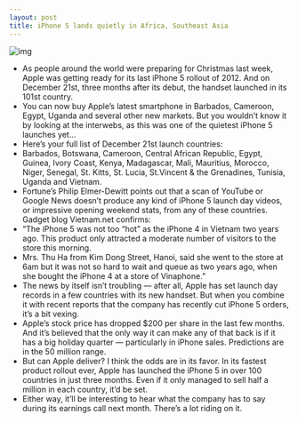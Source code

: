 ```yaml
---
layout: post
title: iPhone 5 lands quietly in Africa, Southeast Asia
---
```

![img](http://media.idownloadblog.com/wp-content/uploads/2012/10/iPhone-5-at-Apple-Store.jpg)
* As people around the world were preparing for Christmas last week, Apple was getting ready for its last iPhone 5 rollout of 2012. And on December 21st, three months after its debut, the handset launched in its 101st country.
* You can now buy Apple’s latest smartphone in Barbados, Cameroon, Egypt, Uganda and several other new markets. But you wouldn’t know it by looking at the interwebs, as this was one of the quietest iPhone 5 launches yet…
* Here’s your full list of December 21st launch countries:
* Barbados, Botswana, Cameroon, Central African Republic, Egypt, Guinea, Ivory Coast, Kenya, Madagascar, Mali, Mauritius, Morocco, Niger, Senegal, St. Kitts, St. Lucia, St.Vincent & the Grenadines, Tunisia, Uganda and Vietnam.
* Fortune’s Philip Elmer-Dewitt points out that a scan of YouTube or Google News doesn’t produce any kind of iPhone 5 launch day videos, or impressive opening weekend stats, from any of these countries. Gadget blog Vietnam.net confirms:
* “The iPhone 5 was not too “hot” as the iPhone 4 in Vietnam two years ago. This product only attracted a moderate number of visitors to the store this morning.
* Mrs. Thu Ha from Kim Dong Street, Hanoi, said she went to the store at 6am but it was not so hard to wait and queue as two years ago, when she bought the iPhone 4 at a store of Vinaphone.”
* The news by itself isn’t troubling — after all, Apple has set launch day records in a few countries with its new handset. But when you combine it with recent reports that the company has recently cut iPhone 5 orders, it’s a bit vexing.
* Apple’s stock price has dropped $200 per share in the last few months. And it’s believed that the only way it can make any of that back is if it has a big holiday quarter — particularly in iPhone sales. Predictions are in the 50 million range.
* But can Apple deliver? I think the odds are in its favor. In its fastest product rollout ever, Apple has launched the iPhone 5 in over 100 countries in just three months. Even if it only managed to sell half a million in each country, it’d be set.
* Either way, it’ll be interesting to hear what the company has to say during its earnings call next month. There’s a lot riding on it.

